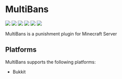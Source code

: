 # MultiBans

![](https://img.shields.io/tokei/lines/github/kvalbrus/MultiBans?color=9cf)
![](https://img.shields.io/github/license/kvalbrus/MultiBans?color=blue)
![](https://img.shields.io/github/issues-pr/kvalbrus/MultiBans?color=critical)
![](https://img.shields.io/github/issues-pr-closed/kvalbrus/MultiBans?color=success)
![](https://img.shields.io/github/issues/kvalbrus/MultiBans?color=red)
![](https://img.shields.io/github/issues-closed/kvalbrus/MultiBans?color=success)

MultiBans is a punishment plugin for Minecraft Server

## Platforms  
MultiBans supports the following platforms:
- Bukkit